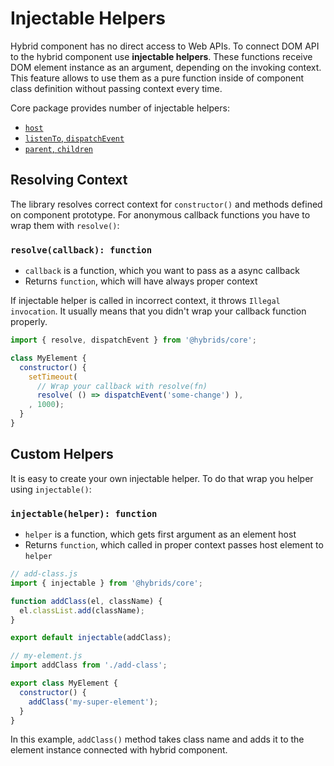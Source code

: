 # Injectable Helpers

Hybrid component has no direct access to Web APIs. To connect DOM API to the hybrid component use **injectable helpers**. These functions receive DOM element instance as an argument, depending on the invoking context. This feature allows to use them as a pure function inside of component class definition without passing context every time.

Core package provides number of injectable helpers:

* [`host`](/core/host-element.md)
* [`listenTo`, `dispatchEvent`](/core/listen-and-dispatch-events.md)
* [`parent`, `children`](/core/tree-traversing.md)

## Resolving Context

The library resolves correct context for `constructor()` and methods defined on component prototype. For anonymous callback functions you have to wrap them with `resolve()`:

### `resolve(callback): function`

* `callback` is a function, which you want to pass as a async callback
* Returns `function`, which will have always proper context

If injectable helper is called in incorrect context, it throws `Illegal invocation`. It usually means that you didn't wrap your callback function properly.

```javascript
import { resolve, dispatchEvent } from '@hybrids/core';

class MyElement {
  constructor() {
    setTimeout(
      // Wrap your callback with resolve(fn)
      resolve( () => dispatchEvent('some-change') ),
    , 1000);
  }
}
```

## Custom Helpers

It is easy to create your own injectable helper. To do that wrap you helper using `injectable()`:

### `injectable(helper): function`

* `helper` is a function, which gets first argument as an element host
* Returns `function`, which called in proper context passes host element to `helper`

```javascript
// add-class.js
import { injectable } from '@hybrids/core';

function addClass(el, className) {
  el.classList.add(className);
}

export default injectable(addClass);

// my-element.js
import addClass from './add-class';

export class MyElement {
  constructor() {
    addClass('my-super-element');
  }
}
```

In this example, `addClass()` method takes class name and adds it to the element instance connected with hybrid component.

